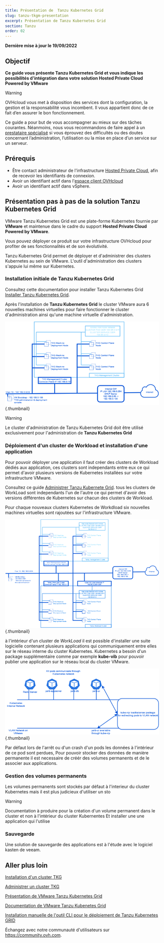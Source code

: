 ```yaml
---
title: Présentation de  Tanzu Kubernetes Grid
slug: tanzu-tkgm-presentation
excerpt: Présentation de Tanzu Kubernetes Grid 
section: Tanzu
order: 02
---
```


**Dernière mise à jour le 19/09/2022**

## Objectif

**Ce guide vous présente Tanzu Kubernetes Grid et vous indique les possibilités d'intégration dans votre solution Hosted Private Cloud Powered by VMware**

> [!warning]
> OVHcloud vous met à disposition des services dont la configuration, la gestion et la responsabilité vous incombent. Il vous appartient donc de ce fait d’en assurer le bon fonctionnement.
>
> Ce guide a pour but de vous accompagner au mieux sur des tâches courantes. Néanmoins, nous vous recommandons de faire appel à un [prestataire spécialisé](https://partner.ovhcloud.com/fr/) si vous éprouvez des difficultés ou des doutes concernant l’administration, l’utilisation ou la mise en place d’un service sur un serveur.
>

## Prérequis

- Être contact administrateur de l'infrastructure [Hosted Private Cloud](https://www.ovhcloud.com/fr/enterprise/products/hosted-private-cloud/), afin de recevoir les identifiants de connexion.
- Avoir un identifiant actif dans l'[espace client OVHcloud](https://www.ovh.com/auth/?action=gotomanager&from=https://www.ovh.com/fr/&ovhSubsidiary=fr)
- Avoir un identifiant actif dans vSphere.

## Présentation pas à pas de la solution Tanzu Kubernetes Grid

VMware Tanzu Kubernetes Grid est une plate-forme Kubernetes fournie par **VMware** et maintenue dans le cadre du support **Hosted Private Cloud Powered by VMware**.

Vous pouvez déployer ce produit sur votre infrastructure OVHcloud pour profiter de ses fonctionnalités et de son évolutivité.

Tanzu Kubernetes Grid permet de déployer et d'administrer des clusters Kubernetes au sein de VMware. L'outil d'administration des clusters s'appuie lui même sur Kubernetes. 


### Installation initiale de Tanzu Kubernetes Grid

Consultez cette documentation pour installer Tanzu Kubernetes Grid [Installer Tanzu Kubernetes Grid](https://docs.ovh.com/fr/nutanix/tanzu-tkgm-installation).

Après l'installation de **Tanzu Kubernetes Grid** le cluster VMware aura 6 nouvelles machines virtuelles pour faire fonctionner le cluster d'administration ainsi qu'une machine virtuelle d'administration.  

![01 admin cluster diagram](images/01-admin-cluster-diagram01.png){.thumbnail}

> [!warning]
>
> Le cluster d'administration de Tanzu Kubernetes Grid doit être utilisé exclusivement pour l'administration de **Tanzu Kubernetes Grid**
>

### Déploiement d'un cluster de Workload et installation d'une application

Pour pouvoir déployer une application il faut créer des clusters de Workload dédiés aux application, ces clusters sont independants entre eux ce qui permet d'avoir plusieurs versions de Kubernetes installées sur votre infrastructure VMware.

Consultez ce guide [Administrer Tanzu Kubernete Grid](https://docs.ovh.com/fr/nutanix/tanzu-tkgm-installation). tous les clusters de WorkLoad sont independants l'un de l'autre ce qui permet d'avoir des versions différentes de Kubernetes sur chacun des clusters de Workload.

Pour chaque nouveaux clusters Kubernetes de Workdload six nouvelles machines virtuelles sont rajoutées sur l'infrastructure VMware. 

![02 admin and workload cluster diagram](images/02-tkc-mc-wc01.png){.thumbnail}

à l'intérieur d'un cluster de *WorkLoad* il est possible d'installer une suite logicielle contenant plusieurs applications qui communiquement entre elles sur le réseau interne du cluster Kubernetes. Kubernetes a besoin d'un package supplémentaire comme par exemple **kube-vib** pour pouvoir publier une application sur le réseau local du cluster VMware.

![03 apps and load balancing](images/03-internetworkcommunication01.png){.thumbnail}

Par défaut lors de l'arrêt ou d'un crash d'un pods les données à l'intérieur de ce pod sont perdues, Pour pouvoir stocker des données de manière permanente il est necessaire de créér des volumes permanents et de le associer aux applications.


### Gestion des volumes permanents 

Les volumes permanents sont stockés par défaut à l'interieur du cluster Kubernetes mais il est plus judicieux d'utiliser un sto

> [!warning]
>
> Documentation à produire pour la création d'un volume permanent dans le cluster et non à l'intérieur du cluster Kubernentes
> Et installer une une application qui l'utilise
>

### Sauvegarde

Une solution de sauvegarde des applications est à l'étude avec le logiciel kasten de veeam.


## Aller plus loin

[Installation d'un cluster TKG](https://docs.ovh.com/fr/private-cloud/tanzu-tkgm-installation)

[Administrer un cluster TKG](https://docs.ovh.com/fr/private-cloud/tanzu-tkgm-management)

[Présentation de VMware Tanzu Kubernetes Grid](https://tanzu.vmware.com/kubernetes-grid)

[Documentation de VMware Tanzu Kubenetes Grid](https://https://docs.vmware.com/en/VMware-Tanzu-Kubernetes-Grid/index.html)

[Installation manuelle de l'outil CLI pour le déploiement de Tanzu Kubernetes GRID](https://docs.vmware.com/en/VMware-Tanzu-Kubernetes-Grid/1.5/vmware-tanzu-kubernetes-grid-15/GUID-install-cli.html)

Échangez avec notre communauté d'utilisateurs sur <https://community.ovh.com>.


